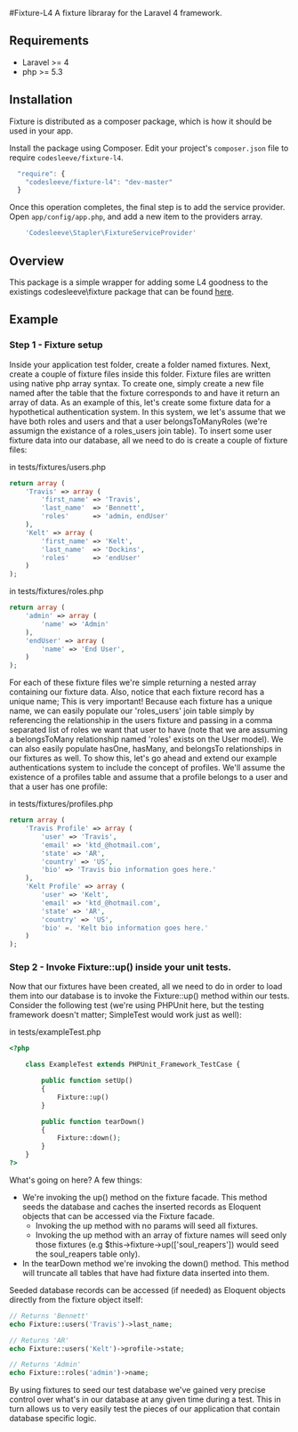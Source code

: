 #Fixture-L4
A fixture libraray for the Laravel 4 framework.  

## Requirements
* Laravel >= 4
* php >= 5.3

## Installation
Fixture is distributed as a composer package, which is how it should be used in your app.

Install the package using Composer.  Edit your project's `composer.json` file to require `codesleeve/fixture-l4`.

```js
  "require": {
    "codesleeve/fixture-l4": "dev-master"
  }
```

Once this operation completes, the final step is to add the service provider. Open `app/config/app.php`, and add a new item to the providers array.

```php
    'Codesleeve\Stapler\FixtureServiceProvider'
```

## Overview
This package is a simple wrapper for adding some L4 goodness to the existings codesleeve\fixture package that can be found [here](https://github.com/CodeSleeve/fixture).  

## Example
### Step 1 - Fixture setup
Inside your application test folder, create a folder named fixtures.  Next, create a couple of fixture files inside this folder.  Fixture files are written using native php array syntax.  To create one, simply create a new file named after the table that the fixture corresponds to and have it return an array of data.  As an example of this, let's create some fixture data for a hypothetical authentication system.  In this system, we let's assume that we have both roles and users and that a user belongsToManyRoles (we're assumign the existance of a roles_users join table).  To insert some user fixture data into our database, all we need to do is create a couple of fixture files:

in tests/fixtures/users.php
```php
return array (
	'Travis' => array (
		'first_name' => 'Travis',
		'last_name'  => 'Bennett',
		'roles'      => 'admin, endUser'		
	),
	'Kelt' => array (
		'first_name' => 'Kelt',
		'last_name'  => 'Dockins',
		'roles' 	 => 'endUser'		
	)
);
```

in tests/fixtures/roles.php
```php
return array (
	'admin' => array (
		'name' => 'Admin'
	),
	'endUser' => array (
		'name' => 'End User',
	)
);
```

For each of these fixture files we're simple returning a nested array containing our fixture data.  Also, notice that each fixture record has a unique name; This is very important!  Because each fixture has a unique name, we can easily populate our 'roles_users' join table simply by referencing the relationship in the users fixture and passing in a comma separated list of roles we want that user to have (note that we are assuming a belongsToMany relationship named 'roles' exists on the User model).  We can also easily populate hasOne, hasMany, and belongsTo relationships in our fixtures as well.  To show this, let's go ahead and extend our example authentications system to include the concept of profiles.  We'll assume the existence of a profiles table and assume that a profile belongs to a user and that a user has one profile:

in tests/fixtures/profiles.php
```php
return array (
	'Travis Profile' => array (
		'user' => 'Travis',
		'email' => 'ktd_@hotmail.com',
		'state' => 'AR',
		'country' => 'US',
		'bio' => 'Travis bio information goes here.'
	),
	'Kelt Profile' => array (
		'user' => 'Kelt',
		'email' => 'ktd_@hotmail.com',
		'state' => 'AR',
		'country' => 'US',
		'bio' =. 'Kelt bio information goes here.'
	)
);
``` 

### Step 2 - Invoke Fixture::up() inside your unit tests.
Now that our fixtures have been created, all we need to do in order to load them into our database is to invoke the Fixture::up() method within our tests.  Consider the following test (we're using PHPUnit here, but the testing framework doesn't matter; SimpleTest would work just as well):

in tests/exampleTest.php
```php
<?php

	class ExampleTest extends PHPUnit_Framework_TestCase {

		public function setUp()
		{
			Fixture::up()
		}

		public function tearDown()
		{
			Fixture::down();
		}
	}
?>
```

What's going on here?  A few things:
* We're invoking the up() method on the fixture facade.  This method seeds the database and caches the inserted records as Eloquent objects that can be accessed via the Fixture facade.
	* Invoking the up method with no params will seed all fixtures.
	* Invoking the up method with an array of fixture names will seed only those fixtures (e.g $this->fixture->up(['soul_reapers']) would seed the soul_reapers table only).
* In the tearDown method we're invoking the down() method.  This method will truncate all tables that have had fixture data inserted into them.

Seeded database records can be accessed (if needed) as Eloquent objects directly from the fixture object itself:

```php
// Returns 'Bennett'
echo Fixture::users('Travis')->last_name;

// Returns 'AR'
echo Fixture::users('Kelt')->profile->state;

// Returns 'Admin'
echo Fixture::roles('admin')->name;
```
By using fixtures to seed our test database we've gained very precise control over what's in our database at any given time during a test.  This in turn allows us to very easily test the pieces of our application that contain database specific logic. 